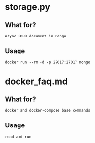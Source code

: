 # storage.py

## What for?
`async CRUD document in Mongo`

## Usage
`
docker run --rm -d -p 27017:27017 mongo
`

# docker_faq.md

## What for?
`docker and docker-compose base commands`

## Usage
`
read and run
`
